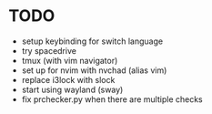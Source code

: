 
# TODO

- setup keybinding for switch language
- try spacedrive
- tmux (with vim navigator)
- set up for nvim with nvchad (alias vim)
- replace i3lock with slock
- start using wayland (sway)
- fix prchecker.py when there are multiple checks
